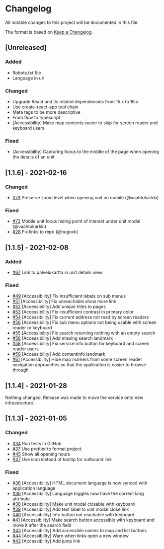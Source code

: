# Changelog

All notable changes to this project will be documented in this file.

The format is based on [Keep a Changelog](https://keepachangelog.com/en/1.0.0/).

## [Unreleased]

### Added

-   Robots.txt file
-   Language in url

### Changed

-   Upgrade React and its related dependencies from 15.x to 16.x
-   Use create-react-app tool chain
-   Meta tags to be more descriptive
-   From flow to typescript
-   [Accessibility] Make map contents easier to skip for screen reader and keyboard users

### Fixed

-   [Accessibility] Capturing focus to the middle of the page when opening the details of an unit

## [1.1.6] - 2021-02-16

### Changed

-   [#73](https://github.com/City-of-Helsinki/outdoors-sports-map/pull/73) Preserve zoom level when opening unit on mobile (@vaahtokarkki)

### Fixed

-   [#73](https://github.com/City-of-Helsinki/outdoors-sports-map/pull/73) Mobile unit focus hiding point of interest under unit modal (@vaahtokarkki)
-   [#28](https://github.com/City-of-Helsinki/outdoors-sports-map/pull/28) Fix links to repo (@hugovk)

## [1.1.5] - 2021-02-08

### Added

-   [#67](https://github.com/City-of-Helsinki/outdoors-sports-map/pull/67) Link to palvelukartta in unit details view

### Fixed

-   [#49](https://github.com/City-of-Helsinki/outdoors-sports-map/pull/49) [Accessibility] Fix insufficient labels on sub menus
-   [#51](https://github.com/City-of-Helsinki/outdoors-sports-map/pull/51) [Accessibility] Fix unreachable show more link
-   [#52](https://github.com/City-of-Helsinki/outdoors-sports-map/pull/52) [Accessibility] Add unique titles to pages
-   [#53](https://github.com/City-of-Helsinki/outdoors-sports-map/pull/53) [Accessibility] Fix insufficient contrast in primary color
-   [#54](https://github.com/City-of-Helsinki/outdoors-sports-map/pull/54) [Accessibility] Fix current address not read by screen readers
-   [#56](https://github.com/City-of-Helsinki/outdoors-sports-map/pull/56) [Accessibility] Fix sub menu options not being usable with screen reader or keyboard
-   [#55](https://github.com/City-of-Helsinki/outdoors-sports-map/pull/55) [Accessibility] Fix search returning nothing with an empty search
-   [#58](https://github.com/City-of-Helsinki/outdoors-sports-map/pull/58) [Accessibility] Add missing search landmark
-   [#58](https://github.com/City-of-Helsinki/outdoors-sports-map/pull/58) [Accessibility] Fix service info button for keyboard and screen reader users
-   [#59](https://github.com/City-of-Helsinki/outdoors-sports-map/pull/59) [Accessibility] Add contentinfo landmark
-   [#61](https://github.com/City-of-Helsinki/outdoors-sports-map/pull/61) [Accessibility] Hide map markers from some screen reader navigation approaches so that the application is easier to browse through

## [1.1.4] - 2021-01-28

Nothing changed. Release was made to move the service onto new infrastructure.

## [1.1.3] - 2021-01-05

### Changed

-   [#34](https://github.com/City-of-Helsinki/outdoors-sports-map/pull/34) Run tests in GitHub
-   [#37](https://github.com/City-of-Helsinki/outdoors-sports-map/pull/34) Use prettier to format project
-   [#45](https://github.com/City-of-Helsinki/outdoors-sports-map/pull/45) Show all opening hours
-   [#47](https://github.com/City-of-Helsinki/outdoors-sports-map/pull/47) Use icon instead of tooltip for outbound link

### Fixed

-   [#36](https://github.com/City-of-Helsinki/outdoors-sports-map/pull/36) [Accessibility] HTML document language is now synced with application language
-   [#36](https://github.com/City-of-Helsinki/outdoors-sports-map/pull/36) [Accessibility] Language toggles now have the correct lang attribute
-   [#38](https://github.com/City-of-Helsinki/outdoors-sports-map/pull/38) [Accessibility] Make unit modal closable with keyboard
-   [#39](https://github.com/City-of-Helsinki/outdoors-sports-map/pull/39) [Accessibility] Add text label to unit modal close link
-   [#40](https://github.com/City-of-Helsinki/outdoors-sports-map/pull/40) [Accessibility] Info button not reachable with keyboard
-   [#41](https://github.com/City-of-Helsinki/outdoors-sports-map/pull/41) [Accessibility] Make search button accessible with keyboard and move it after the search field
-   [#43](https://github.com/City-of-Helsinki/outdoors-sports-map/pull/43) [Accessibility] Add accessible names to map and list buttons
-   [#44](https://github.com/City-of-Helsinki/outdoors-sports-map/pull/44) [Accessibility] Warn when links open a new window
-   [#42](https://github.com/City-of-Helsinki/outdoors-sports-map/pull/42) [Accessibility] Add jump link
